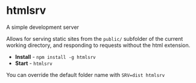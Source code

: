 # htmlsrv

A simple development server

Allows for serving static sites from the `public/` subfolder of the current working directory, and responding to requests without the html extension.

* __Install__ - `npm install -g htmlsrv`
* __Start__ - `htmlsrv`

You can override the default folder name with `SRV=dist htmlsrv`